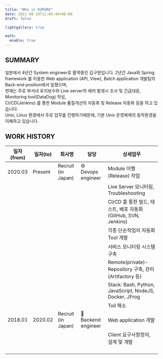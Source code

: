 ```yaml
---
title: "Who is KURURU"
date: 2021-08-19T11:04:49+08:00
draft: false

lightgallery: true

math:
  enable: true
---
```


## SUMMARY

일본에서 4년간 System engineer로 활약중인 김구현입니다.
2년간 Java와 Spring framework 를 이용한 Web application (API, View), Batch application 개발팀의 Back-end position에서 일했으며, \
현재는 주로 부서내 유지보수와 Live server의 에러 발생시 조사 및 긴급대응, Monitoring tool(DataDog) 작성, \
CI/CD(Jenkins) 를 통한 Module 품질개선의 자동화 및 Release 자동화 등을 하고 있습니다. \
Unix, Linux 환경에서 주로 업무를 진행하기때문에, 기본 Unix 운영체제의 동작환경을 이해하고 있습니다.

## WORK HISTORY

| 일자(from) | 일자(to) | 회사명             | 담당                | 상세업무                                                      |
| ---------- | -------- | ------------------ | ------------------- | ------------------------------------------------------------- |
| 2020.03    | Present  | Recruit (in Japan) | ⚙️ Devops engineer  | Module 이행(Release) 작업                                     |
|            |          |                    |                     | Live Server 모니터링, Troubleshooting                         |
|            |          |                    |                     | CI/CD 를 통한 빌드, 테스트, 배포 자동화(GitHub, SVN, Jenkins) |
|            |          |                    |                     | 각종 단순작업의 자동화 Tool 개발                              |
|            |          |                    |                     | 서비스 모니터링 시스템 구축                                   |
|            |          |                    |                     | Remote(private)-Repository 구축, 관리(Artifactory 등)         |
|            |          |                    |                     | Stack: Bash, Python, JavaScript, NodeJS, Docker, JFrog        |
|            |          |                    |                     | Toil 해소                                                     |
| 2018.01    | 2020.02  | Recruit (in Japan) | 📱 Backend engineer | Web application 개발                                          |
|            |          |                    |                     | Client 요구사항정의, 설계 및 개발                             |
|            |          |                    |                     |                                                               |
|            |          |                    |                     |                                                               |
|            |          |                    |                     |                                                               |
|            |          |                    |                     |                                                               |
